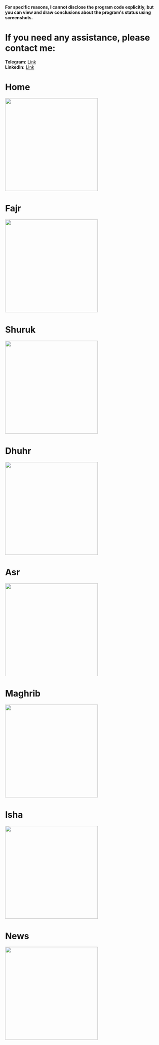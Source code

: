 **For specific reasons, I cannot disclose the program code explicitly, but you can view and draw conclusions about the program's status using screenshots.**

# If you need any assistance, please contact me:
**Telegram:** [Link](https://t.me/citytech_uz)<br>
**LinkedIn:** [Link](http://www.linkedin.com/in/toxir-saidazimov)

# Home
<img src="https://github.com/user-attachments/assets/5849f282-61ab-4f4c-8a7e-1f653be0caa5" width="300" />

# Fajr
<img src="https://github.com/user-attachments/assets/96852946-b3fd-4dda-ba84-f2c141b0ce30" width="300" />

# Shuruk
<img src="https://github.com/user-attachments/assets/4320cc4f-e316-4315-9c84-e1636b7da661" width="300" />

# Dhuhr
<img src="https://github.com/user-attachments/assets/13070cec-8ae9-44cb-9686-5ce99f8a64ac" width="300" />

# Asr
<img src="https://github.com/user-attachments/assets/a83a518b-d551-4026-a703-d7e9921f7e39" width="300" />

# Maghrib
<img src="https://github.com/user-attachments/assets/2b8a03bc-36db-4e4a-a88f-acad98fa992b" width="300" />

# Isha
<img src="https://github.com/user-attachments/assets/46066bf3-5d4f-4b3f-81f9-2e339b9ffd5f" width="300" />

# News
<img src="https://github.com/user-attachments/assets/41b112b2-25bf-46e2-8897-c5a94183d812" width="300" />
